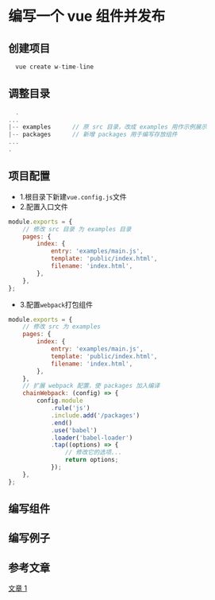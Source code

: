 <!--
 * @Author: wangchaoxu
 * @Date: 2020-10-15 08:54:38
 * @LastEditors: wangchaoxu
 * @LastEditTime: 2020-10-15 10:55:04
 * @Description:
-->

# 编写一个 vue 组件并发布

## 创建项目

```js
  vue create w-time-line
```

## 调整目录

```js
  .
...
|-- examples      // 原 src 目录，改成 examples 用作示例展示
|-- packages      // 新增 packages 用于编写存放组件
...
.

```

## 项目配置

-   1.根目录下新建`vue.config.js`文件
-   2.配置入口文件

```js
module.exports = {
	// 修改 src 目录 为 examples 目录
	pages: {
		index: {
			entry: 'examples/main.js',
			template: 'public/index.html',
			filename: 'index.html',
		},
	},
};
```

-   3.配置`webpack`打包组件

```js
module.exports = {
	// 修改 src 为 examples
	pages: {
		index: {
			entry: 'examples/main.js',
			template: 'public/index.html',
			filename: 'index.html',
		},
	},
	// 扩展 webpack 配置，使 packages 加入编译
	chainWebpack: (config) => {
		config.module
			.rule('js')
			.include.add('/packages')
			.end()
			.use('babel')
			.loader('babel-loader')
			.tap((options) => {
				// 修改它的选项...
				return options;
			});
	},
};
```

## 编写组件

## 编写例子

## 参考文章

[文章 1](https://juejin.im/post/6844903687668629518#heading-23)
